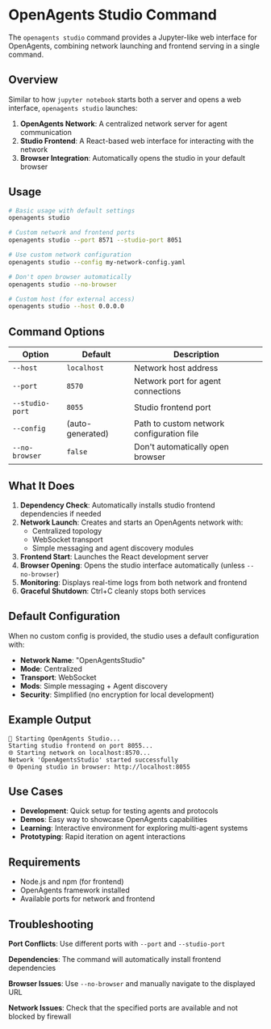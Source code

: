 # OpenAgents Studio Command

The `openagents studio` command provides a Jupyter-like web interface for OpenAgents, combining network launching and frontend serving in a single command.

## Overview

Similar to how `jupyter notebook` starts both a server and opens a web interface, `openagents studio` launches:

1. **OpenAgents Network**: A centralized network server for agent communication
2. **Studio Frontend**: A React-based web interface for interacting with the network
3. **Browser Integration**: Automatically opens the studio in your default browser

## Usage

```bash
# Basic usage with default settings
openagents studio

# Custom network and frontend ports
openagents studio --port 8571 --studio-port 8051

# Use custom network configuration
openagents studio --config my-network-config.yaml

# Don't open browser automatically
openagents studio --no-browser

# Custom host (for external access)
openagents studio --host 0.0.0.0
```

## Command Options

| Option | Default | Description |
|--------|---------|-------------|
| `--host` | `localhost` | Network host address |
| `--port` | `8570` | Network port for agent connections |
| `--studio-port` | `8055` | Studio frontend port |
| `--config` | (auto-generated) | Path to custom network configuration file |
| `--no-browser` | `false` | Don't automatically open browser |

## What It Does

1. **Dependency Check**: Automatically installs studio frontend dependencies if needed
2. **Network Launch**: Creates and starts an OpenAgents network with:
   - Centralized topology
   - WebSocket transport
   - Simple messaging and agent discovery modules
3. **Frontend Start**: Launches the React development server
4. **Browser Opening**: Opens the studio interface automatically (unless `--no-browser`)
5. **Monitoring**: Displays real-time logs from both network and frontend
6. **Graceful Shutdown**: Ctrl+C cleanly stops both services

## Default Configuration

When no custom config is provided, the studio uses a default configuration with:

- **Network Name**: "OpenAgentsStudio"
- **Mode**: Centralized
- **Transport**: WebSocket
- **Mods**: Simple messaging + Agent discovery
- **Security**: Simplified (no encryption for local development)

## Example Output

```
🚀 Starting OpenAgents Studio...
Starting studio frontend on port 8055...
🌐 Starting network on localhost:8570...
Network 'OpenAgentsStudio' started successfully
🌐 Opening studio in browser: http://localhost:8055
```

## Use Cases

- **Development**: Quick setup for testing agents and protocols
- **Demos**: Easy way to showcase OpenAgents capabilities
- **Learning**: Interactive environment for exploring multi-agent systems
- **Prototyping**: Rapid iteration on agent interactions

## Requirements

- Node.js and npm (for frontend)
- OpenAgents framework installed
- Available ports for network and frontend

## Troubleshooting

**Port Conflicts**: Use different ports with `--port` and `--studio-port`

**Dependencies**: The command will automatically install frontend dependencies

**Browser Issues**: Use `--no-browser` and manually navigate to the displayed URL

**Network Issues**: Check that the specified ports are available and not blocked by firewall
